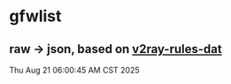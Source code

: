 # gfwlist
## raw -> json, based on [v2ray-rules-dat](https://github.com/Loyalsoldier/v2ray-rules-dat)
Thu Aug 21 06:00:45 AM CST 2025


